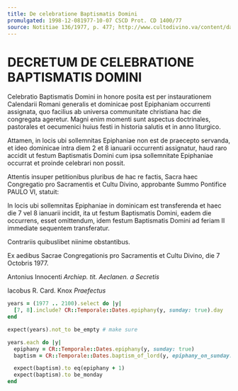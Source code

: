 ```yaml
---
title: De celebratione Baptismatis Domini
promulgated: 1998-12-081977-10-07 CSCD Prot. CD 1400/77
source: Notitiae 136/1977, p. 477; http://www.cultodivino.va/content/dam/cultodivino/notitiae/1977/136.pdf#page=11
---
```


# DECRETUM DE CELEBRATIONE BAPTISMATIS DOMINI

Celebratio Baptismatis Domini in honore posita est per instaurationem Calendarii Romani generalis
et dominicae post Epiphaniam occurrenti assignata, quo facilius ab universa communitate christiana
hac die congregata ageretur. Magni enim momenti sunt aspectus doctrinales, pastorales et oecumenici
huius festi in historia salutis et in anno liturgico.

Attamen, in locis ubi sollemnitas Epiphaniae non est de praecepto servanda, et ideo dominicae intra
diem 2 et 8 ianuarii occurrenti assignatur, haud raro accidit ut festum Baptismatis Domini cum ipsa
sollemnitate Epiphaniae occurrat et proinde celebrari non possit.

Attentis insuper petitionibus pluribus de hac re factis, Sacra haec Congregatio pro Sacramentis
et Cultu Divino, approbante Summo Pontifice PAULO VI, statuit:

In locis ubi sollemnitas Epiphaniae in dominicam est transferenda et haec die 7 vel 8 ianuarii
incidit, ita ut festum Baptismatis Domini, eadem die occurrens, esset omittendum, idem festum
Baptismatis Domini ad feriam II immediate sequentem transferatur.

Contrariis quibuslibet niinime obstantibus.

Ex aedibus Sacrae Congregationis pro Sacramentis et Cultu Divino, die 7  Octobris 1977.

Antonius Innocenti
*Archiep. tit. Aeclanen. a Secretis*

Iacobus R. Card. Knox
*Praefectus*

```ruby
years = (1977 .. 2100).select do |y|
  [7, 8].include? CR::Temporale::Dates.epiphany(y, sunday: true).day
end

expect(years).not_to be_empty # make sure

years.each do |y|
  epiphany = CR::Temporale::Dates.epiphany(y, sunday: true)
  baptism = CR::Temporale::Dates.baptism_of_lord(y, epiphany_on_sunday: true)

  expect(baptism).to eq(epiphany + 1)
  expect(baptism).to be_monday
end
```
